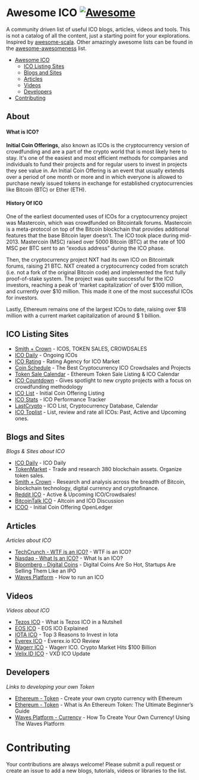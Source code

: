Awesome ICO [![Awesome](https://cdn.rawgit.com/sindresorhus/awesome/d7305f38d29fed78fa85652e3a63e154dd8e8829/media/badge.svg)](https://github.com/sindresorhus/awesome)
=============


A community driven list of useful ICO blogs, articles, videos and tools. This is not a catalog of all the content, just a starting point for your explorations. Inspired by [awesome-scala](https://github.com/lauris/awesome-scala). Other amazingly awesome lists can be found in the [awesome-awesomeness](https://github.com/bayandin/awesome-awesomeness) list.

- [Awesome ICO](#awesome-ico)
    - [ICO Listing Sites](#ico-listing-sites)    
    - [Blogs and Sites](#blogs-and-sites)
    - [Articles](#articles)
    - [Videos](#videos)
    - [Developers](#developers)
- [Contributing](#contributing)

## About

#### What is ICO?

**Initial Coin Offerings**, also known as ICOs is the cryptocurrency version of crowdfunding and are a part of the crypto world that is most likely here to stay. It's one of the easiest and most efficient methods for companies and individuals to fund their projects and for regular users to invest in projects they see value in. An Initial Coin Offering is an event that usually extends over a period of one month or more and in which everyone is allowed to purchase newly issued tokens in exchange for established cryptocurrencies like Bitcoin (BTC) or Ether (ETH).

#### History Of ICO

One of the earliest documented uses of ICOs for a cryptocurrency project was Mastercoin, which was crowdfunded on Bitcointalk forums. Mastercoin is a meta-protocol on top of the Bitcoin blockchain that provides additional features that the base Bitcoin layer doesn’t. The ICO took place during mid-2013. Mastercoin (MSC) raised over 5000 Bitcoin (BTC) at the rate of 100 MSC per BTC sent to an “exodus address” during the ICO phase.

Then, the cryptocurrency project NXT had its own ICO on Bitcointalk forums, raising 21 BTC. NXT created a cryptocurrency coded from scratch (i.e. not a fork of the original Bitcoin code) and implemented the first fully proof-of-stake system. The project was quite successful for the ICO investors, reaching a peak of ‘market capitalization’ of over $100 million, and currently over $10 million. This made it one of the most successful ICOs for investors.

Lastly, Ethereum remains one of the largest ICOs to date, raising over $18 million with a current market capitalization of around $ 1 billion.

## ICO Listing Sites

* [Smith + Crown](https://www.smithandcrown.com/icos/) - ICOS, TOKEN SALES, CROWDSALES
* [ICO Daily](https://icodaily.net/ongoing-icos/) - Ongoing ICOs
* [ICO Rating](http://icorating.com) - Rating Agency for ICO Market
* [Coin Schedule](http://www.coinschedule.com) - The Best Cryptocurrency ICO Crowdsales and Projects
* [Token Sale Calendar](http://www.tokensalecalendar.com) - Ethereum Token Sale Listing & ICO Calendar
* [ICO Countdown](http://www.icocountdown.com) - Gives spotlight to new crypto projects with a focus on crowdfunding methodology
* [ICO List](https://www.ico-list.com/) - Initial Coin Offering Listing
* [ICO Stats](https://icostats.com) - ICO Performance Tracker
* [LastCrypto](https://lastcrypto.com) - ICO List, Cryptocurrency Database, Calendar
* [ICO Toplist](https://icotoplist.com) - List, review and rate all ICOs: Past, Active and Upcoming ones.

## Blogs and Sites

*Blogs & Sites about ICO*

* [ICO Daily](https://icodaily.net/) - ICO Daily
* [TokenMarket](https://tokenmarket.net) - Trade and research 380 blockchain assets. Organize token sales.
* [Smith + Crown](https://www.smithandcrown.com/) - Research and analysis across the breadth of Bitcoin, blockchain technology, digital currency and cryptofinance.
* [Reddit ICO](https://www.reddit.com/r/icocrypto/) - Active & Upcoming ICO/Crowdsales!
* [BitcoinTalk ICO](https://bitcointalk.org/index.php?board=67.0) - Altcoin and ICO Discussion
* [ICOO](https://icoo.io) - Initial Coin Offering OpenLedger

## Articles

*Articles about ICO*

* [TechCrunch - WTF is an ICO?](https://techcrunch.com/2017/05/23/wtf-is-an-ico/) - WTF is an ICO?
* [Nasdaq - What Is an ICO?](http://www.nasdaq.com/article/what-is-an-ico-cm830484) - What Is an ICO?
* [Bloomberg - Digital Coins](https://www.bloomberg.com/news/articles/2017-06-15/digital-coins-are-so-hot-they-re-selling-them-like-an-ipo) - Digital Coins Are So Hot, Startups Are Selling Them Like an IPO
* [Waves Platform](https://blog.wavesplatform.com/how-to-run-an-ico-e21b9f8c11d6) - How to run an ICO

## Videos

*Videos about ICO*

* [Tezos ICO](https://www.youtube.com/watch?v=SE9Lb14mSzc) - What is Tezos ICO in a Nutshell
* [EOS ICO](https://www.youtube.com/watch?v=bC_NVctopXQ) - EOS ICO Explained
* [IOTA ICO](https://www.youtube.com/watch?v=QSEvawu-Geg) - Top 3 Reasons to Invest in Iota
* [Everex ICO](https://www.youtube.com/watch?v=CD_Hc9je8ck) - Everex.io ICO Review
* [Wagerr ICO](https://www.youtube.com/watch?v=ttaIx04pNJU) - Wagerr ICO. Crypto Market Hits $100 Billion
* [Velix.ID ICO](https://www.youtube.com/watch?v=kEtPGWIHreU) - VXD ICO Update

## Developers

*Links to developing your own Token*

* [Ethereum - Token](https://www.ethereum.org/token) - Create your own crypto currency with Ethereum
* [Ethereum - Token](https://blockgeeks.com/guides/ethereum-token/) - What is An Ethereum Token: The Ultimate Beginner’s Guide
* [Waves Platform - Currency](https://www.youtube.com/watch?v=p-J1g07nVj0) - How To Create Your Own Currency! Using The Waves Platform

# Contributing

Your contributions are always welcome! Please submit a pull request or create an issue to add a new blogs, tutorials, videos or libraries to the list. 
